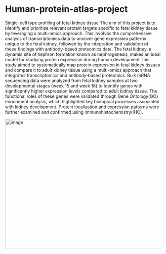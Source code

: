 # Human-protein-atlas-project
Single-cell type profiling of fetal kidney tissue
The aim of this project is to identify and prioritize relevant protein targets specific to fetal kidney tissue by leveraging a multi-omics approach. This involves the comprehensive analysis of transcriptomics data to uncover gene expression patterns unique to the fetal kidney, followed by the integration and validation of these findings with antibody-based proteomics data.
The fetal kidney, a dynamic site of nephron formation known as nephrogenesis, makes an ideal model for studying protein expression during human development.This study aimed to systematically map protein expression in fetal kidney tissues and compare it to adult kidney tissue using a multi-omics approach that integrates transcriptomics and antibody-based proteomics. Bulk mRNA sequencing data were analyzed from fetal kidney samples at two developmental stages (week 15 and week 18) to identify genes with significantly higher expression levels compared to adult kidney tissue. The functional roles of these genes were validated through Gene Ontology(GO) enrichment analysis, which highlighted key biological processes associated with kidney development. Protein localization and expression patterns were further examined and confirmed using Immunohistochemistry(IHC).

<img width="731" height="421" alt="image" src="https://github.com/user-attachments/assets/fdac8d6d-8643-4f85-802e-16cb74287729" />
